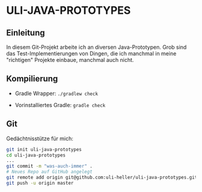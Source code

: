 ULI-JAVA-PROTOTYPES
===================

Einleitung
----------

In diesem Git-Projekt arbeite ich an diversen Java-Prototypen.
Grob sind das Test-Implementierungen von Dingen, die ich manchmal
in meine "richtigen" Projekte einbaue, manchmal auch nicht.

Kompilierung
------------

* Gradle Wrapper: `./gradlew check`

* Vorinstalliertes Gradle: `gradle check`

Git
---

Gedächtnisstütze für mich:

```sh
git init uli-java-prototypes
cd uli-java-prototypes
...
git commit -m "was-auch-immer" .
# Neues Repo auf GitHub angelegt
git remote add origin git@github.com:uli-heller/uli-java-prototypes.git
git push -u origin master
```
